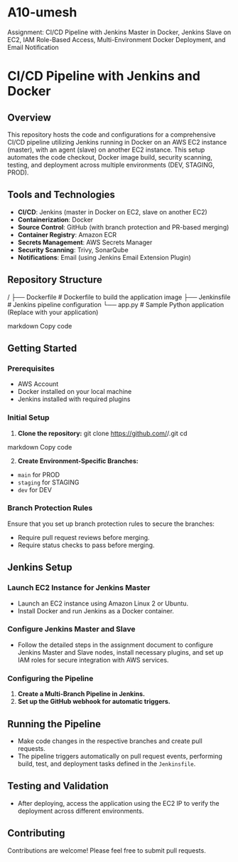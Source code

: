 # A10-umesh
Assignment: CI/CD Pipeline with Jenkins Master in Docker, Jenkins Slave on EC2, IAM Role-Based Access, Multi-Environment Docker Deployment, and Email Notification

# CI/CD Pipeline with Jenkins and Docker

## Overview
This repository hosts the code and configurations for a comprehensive CI/CD pipeline utilizing Jenkins running in Docker on an AWS EC2 instance (master), with an agent (slave) on another EC2 instance. This setup automates the code checkout, Docker image build, security scanning, testing, and deployment across multiple environments (DEV, STAGING, PROD).

## Tools and Technologies
- **CI/CD**: Jenkins (master in Docker on EC2, slave on another EC2)
- **Containerization**: Docker
- **Source Control**: GitHub (with branch protection and PR-based merging)
- **Container Registry**: Amazon ECR
- **Secrets Management**: AWS Secrets Manager
- **Security Scanning**: Trivy, SonarQube
- **Notifications**: Email (using Jenkins Email Extension Plugin)

## Repository Structure
/ ├── Dockerfile # Dockerfile to build the application image ├── Jenkinsfile # Jenkins pipeline configuration └── app.py # Sample Python application (Replace with your application)

markdown
Copy code

## Getting Started

### Prerequisites
- AWS Account
- Docker installed on your local machine
- Jenkins installed with required plugins

### Initial Setup
1. **Clone the repository:**
git clone https://github.com/<your-username>/<repository-name>.git cd <repository-name>

markdown
Copy code

2. **Create Environment-Specific Branches:**
- `main` for PROD
- `staging` for STAGING
- `dev` for DEV

### Branch Protection Rules
Ensure that you set up branch protection rules to secure the branches:
- Require pull request reviews before merging.
- Require status checks to pass before merging.

## Jenkins Setup
### Launch EC2 Instance for Jenkins Master
- Launch an EC2 instance using Amazon Linux 2 or Ubuntu.
- Install Docker and run Jenkins as a Docker container.

### Configure Jenkins Master and Slave
- Follow the detailed steps in the assignment document to configure Jenkins Master and Slave nodes, install necessary plugins, and set up IAM roles for secure integration with AWS services.

### Configuring the Pipeline
1. **Create a Multi-Branch Pipeline in Jenkins.**
2. **Set up the GitHub webhook for automatic triggers.**

## Running the Pipeline
- Make code changes in the respective branches and create pull requests.
- The pipeline triggers automatically on pull request events, performing build, test, and deployment tasks defined in the `Jenkinsfile`.

## Testing and Validation
- After deploying, access the application using the EC2 IP to verify the deployment across different environments.

## Contributing
Contributions are welcome! Please feel free to submit pull requests.
